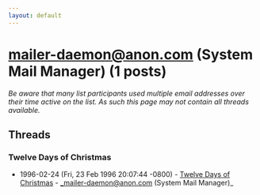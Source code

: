 ```yaml
---
layout: default
---
```


# mailer-daemon@anon.com (System Mail Manager) (1 posts)

_Be aware that many list participants used multiple email addresses over their time active on the list. As such this page may not contain all threads available._

## Threads

### Twelve Days of Christmas
+ 1996-02-24 (Fri, 23 Feb 1996 20:07:44 -0800) - [Twelve Days of Christmas](/archive/1996/02/672f0cbb17088453eb0f6b7be618c2cdbcbd0d3f0dc2e13a59654a5269c0d0dc) - _mailer-daemon@anon.com (System Mail Manager)_

